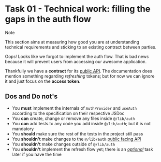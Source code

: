# Task 01 - Technical work: filling the gaps in the auth flow

> [!NOTE]
> This section aims at measuring how good you are at understanding technical requirements and sticking to an existing contract between parties.

Oops! Looks like we forgot to implement the auth flow. That is bad news because it will prevent users from accessing our awesome application.

Thankfully we have a **contract** for its [public API](./src/lib/auth/index.ts). The documentation does mention something regarding _refreshing_ tokens; but for now we can ignore it and just focus on the **access token**.

## Dos and Do not's

- You **must** implement the internals of `AuthProvider` and `useAuth` according to the specification on their respective JSDoc
- You **can** create, change or remove any files inside `@/lib/auth`
- You **can** add tests to any code you add inside `@/lib/auth`; but it is not mandatory
- You **should** make sure the rest of the tests in the project still pass
- You **shouldn't** make changes to the `@/lib/auth` [public facing API](../src/lib/auth/index.ts)
- You **shouldn't** make changes outside of `@/lib/auth`
- You **shouldn't** implement the refresh flow yet; there is an [_optional_](./task-04.md) task later if you have the time

